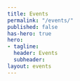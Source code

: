 ```yaml
---
title: Events
permalink: "/events/"
published: false
has-hero: true
hero:
- tagline: 
  header: Events
  subheader: 
layout: events
---
```


